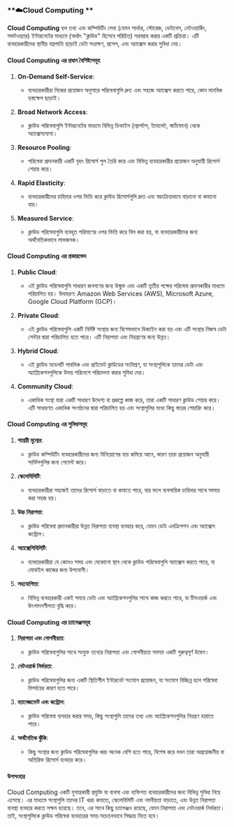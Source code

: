 ### **☁️Cloud Computing **

**Cloud Computing** হল তথ্য এবং কম্পিউটিং সেবা (যেমন সার্ভার, স্টোরেজ, ডেটাবেস, নেটওয়ার্কিং, সফটওয়্যার) ইন্টারনেটের মাধ্যমে (অর্থাৎ "ক্লাউড" হিসেবে পরিচিত) সরবরাহ করার একটি প্রক্রিয়া। এটি ব্যবহারকারীদের স্থানীয় যন্ত্রপাতি ছাড়াই ডেটা সংরক্ষণ, প্রসেস, এবং অ্যাক্সেস করার সুবিধা দেয়।

#### **Cloud Computing এর প্রধান বৈশিষ্ট্যসমূহ**

1. **On-Demand Self-Service**:
   - ব্যবহারকারীরা নিজের প্রয়োজন অনুসারে পরিষেবাগুলি দ্রুত এবং সহজে অ্যাক্সেস করতে পারে, কোন মানবিক হস্তক্ষেপ ছাড়াই।

2. **Broad Network Access**:
   - ক্লাউড পরিষেবাগুলি ইন্টারনেটের মাধ্যমে বিভিন্ন ডিভাইস (ল্যাপটপ, ট্যাবলেট, স্মার্টফোন) থেকে অ্যাক্সেসযোগ্য।

3. **Resource Pooling**:
   - পরিষেবা প্রদানকারী একটি বৃহৎ রিসোর্স পুল তৈরি করে এবং বিভিন্ন ব্যবহারকারীর প্রয়োজন অনুযায়ী রিসোর্স শেয়ার করে।

4. **Rapid Elasticity**:
   - ব্যবহারকারীদের চাহিদার ওপর ভিত্তি করে ক্লাউড রিসোর্সগুলি দ্রুত এবং স্বয়ংক্রিয়ভাবে বাড়ানো বা কমানো যায়।

5. **Measured Service**:
   - ক্লাউড পরিষেবাগুলি ব্যবহৃত পরিমাণের ওপর ভিত্তি করে বিল করা হয়, যা ব্যবহারকারীদের জন্য অর্থনৈতিকভাবে লাভজনক।

#### **Cloud Computing এর প্রকারভেদ**

1. **Public Cloud**:
   - এই ক্লাউড পরিষেবাগুলি সাধারণ জনগণের জন্য উন্মুক্ত এবং একটি তৃতীয় পক্ষের পরিষেবা প্রদানকারীর মাধ্যমে পরিচালিত হয়। উদাহরণ: Amazon Web Services (AWS), Microsoft Azure, Google Cloud Platform (GCP)।

2. **Private Cloud**:
   - এই ক্লাউড পরিষেবাগুলি একটি নির্দিষ্ট সংস্থার জন্য বিশেষভাবে ডিজাইন করা হয় এবং এটি সংস্থার নিজস্ব ডেটা সেন্টার দ্বারা পরিচালিত হতে পারে। এটি নিরাপত্তা এবং নিয়ন্ত্রণের জন্য উন্নত।

3. **Hybrid Cloud**:
   - এই ক্লাউড মডেলটি পাবলিক এবং প্রাইভেট ক্লাউডের সংমিশ্রণ, যা সংস্থাগুলিকে তাদের ডেটা এবং অ্যাপ্লিকেশনগুলিকে উভয় পরিবেশে পরিচালনা করার সুবিধা দেয়।

4. **Community Cloud**:
   - একাধিক সংস্থা যারা একটি সাধারণ উদ্দেশ্য বা প্রকল্পে কাজ করে, তারা একটি সাধারণ ক্লাউড শেয়ার করে। এটি সাধারণত একাধিক সংগঠনের দ্বারা পরিচালিত হয় এবং সংস্থাগুলির মধ্যে কিছু স্তরের শেয়ারিং করে।

#### **Cloud Computing এর সুবিধাসমূহ**

1. **সাশ্রয়ী মূল্যের**:
   - ক্লাউড কম্পিউটিং ব্যবহারকারীদের জন্য বিনিয়োগের ব্যয় কমিয়ে আনে, কারণ তারা প্রয়োজন অনুযায়ী সার্ভিসগুলির জন্য পেমেন্ট করে।

2. **স্কেলেবিলিটি**:
   - ব্যবহারকারীরা সহজেই তাদের রিসোর্স বাড়াতে বা কমাতে পারে, যার ফলে ব্যবসায়িক চাহিদার সাথে সমন্বয় করা সহজ হয়।

3. **উচ্চ নিরাপত্তা**:
   - ক্লাউড পরিষেবা প্রদানকারীরা উন্নত নিরাপত্তা ব্যবস্থা ব্যবহার করে, যেমন ডেটা এনক্রিপশন এবং অ্যাক্সেস কন্ট্রোল।

4. **অ্যাক্সেসিবিলিটি**:
   - ব্যবহারকারীরা যে কোনও সময় এবং যেকোনো স্থান থেকে ক্লাউড পরিষেবাগুলি অ্যাক্সেস করতে পারে, যা মোবাইল কাজের জন্য উপযোগী।

5. **সহযোগিতা**:
   - বিভিন্ন ব্যবহারকারী একই সময়ে ডেটা এবং অ্যাপ্লিকেশনগুলির সাথে কাজ করতে পারে, যা টিমওয়ার্ক এবং উৎপাদনশীলতা বৃদ্ধি করে।

#### **Cloud Computing এর চ্যালেঞ্জসমূহ**

1. **নিরাপত্তা এবং গোপনীয়তা**:
   - ক্লাউড পরিষেবাগুলির সাথে সংযুক্ত তথ্যের নিরাপত্তা এবং গোপনীয়তা সমস্যা একটি গুরুত্বপূর্ণ উদ্বেগ।

2. **নেটওয়ার্ক নির্ভরতা**:
   - ক্লাউড পরিষেবাগুলির জন্য একটি স্থিতিশীল ইন্টারনেট সংযোগ প্রয়োজন, যা সংযোগ বিচ্ছিন্ন হলে পরিষেবা বিপর্যয়ের কারণ হতে পারে।

3. **ম্যানেজমেন্ট এবং কন্ট্রোল**:
   - ক্লাউড পরিষেবা ব্যবহার করার সময়, কিছু সংস্থাগুলি তাদের তথ্য এবং অ্যাপ্লিকেশনগুলির নিয়ন্ত্রণ হারাতে পারে।

4. **অর্থনৈতিক ঝুঁকি**:
   - কিছু সংস্থার জন্য ক্লাউড পরিষেবাগুলির খরচ অনেক বেশি হতে পারে, বিশেষ করে যখন তারা অপ্রয়োজনীয় বা অতিরিক্ত রিসোর্স ব্যবহার করে।

#### **উপসংহার**

Cloud Computing একটি যুগান্তকারী প্রযুক্তি যা ব্যবসা এবং ব্যক্তিগত ব্যবহারকারীদের জন্য বিভিন্ন সুবিধা নিয়ে এসেছে। এর মাধ্যমে সংস্থাগুলি তাদের IT খরচ কমাতে, স্কেলেবিলিটি এবং নমনীয়তা বাড়াতে, এবং উন্নত নিরাপত্তা ব্যবস্থা ব্যবহার করতে সক্ষম হয়েছে। তবে, এর সাথে কিছু চ্যালেঞ্জও রয়েছে, যেমন নিরাপত্তা এবং নেটওয়ার্ক নির্ভরতা। তাই, সংস্থাগুলিকে ক্লাউড পরিষেবা ব্যবহারের সময় সচেতনভাবে সিদ্ধান্ত নিতে হবে। 
